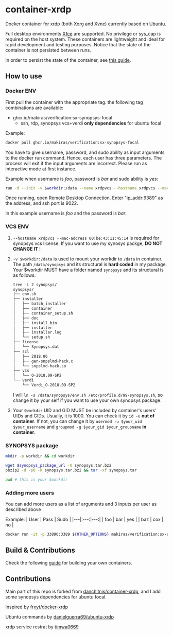 # container-xrdp

Docker container for [xrdp](http://xrdp.org/) (both [Xorg](https://github.com/neutrinolabs/xorgxrdp) and [Xvnc](https://tigervnc.org/)) currently based on [Ubuntu](https://ubuntu.com/).

Full desktop environments [Xfce](https://www.xfce.org/) are supported. No privilege or sys_cap is required on the host system. These containers are lightweight and ideal for rapid development and testing purposes. Notice that the state of the container is not persisted between runs. 

In order to persist the state of the container, see [this guide](https://stackoverflow.com/questions/44480740/how-to-save-a-docker-container-state).

## How to use

### Docker ENV

First pull the container with the appropriate tag. the following tag combinations are available:

- ghcr.io/makiras/verification:sx-synopsys-focal
    + ssh, rdp, synopsys vcs+verdi **only dependencies** for ubuntu focal

Example:

```bash
docker pull ghcr.io/makiras/verification:sx-synopsys-focal
```

You have to give username, password, and sudo ability as input arguments to the docker run command. Hence, each user has three parameters. The process will exit if the input arguments are incorrect. Please run as interactive mode at first instance.

Example when username is _foo_, password is _bar_ and sudo ability is _yes_:

```bash
run -d --init -v $workdir:/data --name xrdpvcs --hostname xrdpvcs --mac-address 00:be:43:11:45:14 --privileged  -p 9389:3389 -p 9022:22 makiras/verification:sx-synopsys-focal foo bar yes
```

Once running, open Remote Desktop Connection. Enter "ip_addr:9389" as the address, and ssh port is 9022.

In this example username is _foo_ and the password is _bar_.

### VCS ENV

1.  `--hostname xrdpvcs --mac-address 00:be:43:11:45:14` is required for synopsys vcs license. If you want to use my synosys packge, **DO NOT CHANGE IT** !
2.  `-v $workdir:/data` is used to mount your workdir to `/data` in container. The path `/data/synopsys` and its structural is **hard coded** in my package.  Your $workdir MUST have a folder named `synopsys` and its structural is as follows.

    ```bash
    tree -L 2 synopsys/
    synopsys/
    ├── env.sh
    ├── installer
    │   ├── batch_installer
    │   ├── container
    │   ├── container_setup.sh
    │   ├── doc
    │   ├── install_bin
    │   ├── installer
    │   ├── installer.log
    │   └── setup.sh
    ├── license
    │   └── Synopsys.dat
    ├── scl
    │   ├── 2018.06
    │   ├── gen-snpslmd-hack.c
    │   └── snpslmd-hack.so
    ├── vcs
    │   └── O-2018.09-SP2
    └── verdi
        └── Verdi_O-2018.09-SP2
    ```
    I will `ln -s /data/synopsys/env.sh /etc/profile.d/99-synopsys.sh`, so change it by your self if you want to use your own synopsys package.
3. Your  `$workdir` UID and GID MUST be included by container's users' UIDs and GIDs. Usually, it is 1000. You can check it by `id -u` **out of container**. If not, you can change it by `usermod -u $your_uid $your_username` and `groupmod -g $your_gid $your_groupname` **in container**.


###  SYNOPSYS package

```bash
mkdir -p workdir && cd workdir

wget $synopsys_package_url -O synopsys.tar.bz2
pbzip2 -d -p8 -k synopsys.tar.bz2 && tar -xf synopsys.tar

pwd # this is your $workdir
```

###  Adding more users

You can add more users as a list of arguments and 3 inputs per user as described above

Example:
| User | Pass | Sudo |
|---|:---:|---:|
| foo | bar | yes |
| baz | cox | no |

```bash
docker run -it -p 33890:3389 ${OTHER_OPTIONS} makiras/verification:sx-synopsys-focal foo bar yes baz qux no
```


## Build & Contributions

Check the following [guide](build.md) for building your own containers.

## Contributions

Main part of this repo is forked from [danchitnis/container-xrdp](danchitnis/container-xrdp), and I add some synopsys dependencies for ubuntu focal.

Inspired by [frxyt/docker-xrdp](https://github.com/frxyt/docker-xrdp)

Ubuntu commands by [danielguerra69/ubuntu-xrdp](https://github.com/danielguerra69/ubuntu-xrdp/)

xrdp service restrat by [timwa0669](https://github.com/timwa0669)
